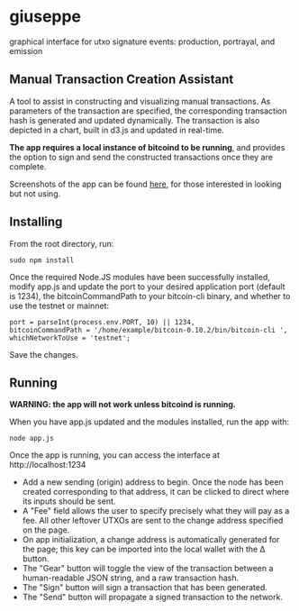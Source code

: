 # giuseppe
graphical interface for utxo signature events: production, portrayal, and emission




Manual Transaction Creation Assistant
--------------

A tool to assist in constructing and visualizing manual transactions. As parameters of the transaction are specified, the corresponding transaction hash is generated and updated dynamically. The transaction is also depicted in a chart, built in d3.js and updated in real-time. 

**The app requires a local instance of bitcoind to be running**, and provides the option to sign and send the constructed transactions once they are complete. 

Screenshots of the app can be found [here](http://bytcoin.com/program-screenshots/), for those interested in looking but not using.

Installing
--------------
From the root directory, run:

    sudo npm install 

Once the required Node.JS modules have been successfully installed, modify app.js and update the port to your desired application port (default is 1234), the bitcoinCommandPath to your bitcoin-cli binary, and whether to use the testnet or mainnet:

    port = parseInt(process.env.PORT, 10) || 1234,
    bitcoinCommandPath = '/home/example/bitcoin-0.10.2/bin/bitcoin-cli ',
    whichNetworkToUse = 'testnet';
  
Save the changes.  

Running
--------------

**WARNING: the app will not work unless bitcoind is running.**

When you have app.js updated and the modules installed, run the app with:

    node app.js

Once the app is running, you can access the interface at http://localhost:1234

- Add a new sending (origin) address to begin. Once the node has been created corresponding to that address, it can be clicked to direct where its inputs should be sent.
- A "Fee" field allows the user to specify precisely what they will pay as a fee. All other leftover UTXOs are sent to the change address specified on the page.
- On app initialization, a change address is automatically generated for the page; this key can be imported into the local wallet with the Δ button. 
- The "Gear" button will toggle the view of the transaction between a human-readable JSON string, and a raw transaction hash.
- The "Sign" button will sign a transaction that has been generated.
- The "Send" button will propagate a signed transaction to the network.
